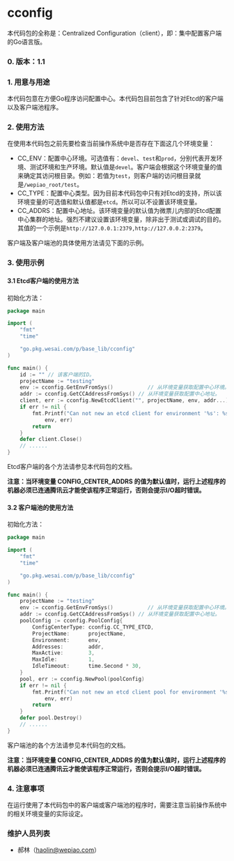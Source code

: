 cconfig
=====================
本代码包的全称是：Centralized Configuration（client），即：集中配置客户端的Go语言版。

### 0. 版本：1.1

### 1. 用意与用途
本代码包意在方便Go程序访问配置中心。本代码包目前包含了针对Etcd的客户端以及客户端池程序。

### 2. 使用方法
在使用本代码包之前先要检查当前操作系统中是否存在下面这几个环境变量：

+ CC\_ENV：配置中心环境。可选值有：`devel`、`test`和`prod`，分别代表开发环境、测试环境和生产环境。默认值是`devel`。客户端会根据这个环境变量的值来确定其访问根目录。例如：若值为`test`，则客户端的访问根目录就是`/wepiao_root/test`。 
+ CC\_TYPE：配置中心类型。因为目前本代码包中只有对Etcd的支持，所以该环境变量的可选值和默认值都是`etcd`。所以可以不设置该环境变量。
+ CC\_ADDRS：配置中心地址。该环境变量的默认值为微票儿内部的Etcd配置中心集群的地址。强烈不建议设置该环境变量，除非出于测试或调试的目的。其值的一个示例是`http://127.0.0.1:2379,http://127.0.0.2:2379`。

客户端及客户端池的具体使用方法请见下面的示例。

### 3. 使用示例
#### 3.1 Etcd客户端的使用方法
初始化方法：

```go
package main

import (
	"fmt"
	"time"

	"go.pkg.wesai.com/p/base_lib/cconfig"
)

func main() {
	id := "" // 该客户端的ID。
	projectName := "testing"
	env := cconfig.GetEnvFromSys()           // 从环境变量获取配置中心环境。
	addr := cconfig.GetCCAddressFromSys() // 从环境变量获取配置中心地址。
	client, err := cconfig.NewEtcdClient("", projectName, env, addr...)
	if err != nil {
		fmt.Printf("Can not new an etcd client for environment '%s': %s\n",
			env, err)
		return 
	}
	defer client.Close()
	// ......
}
```

Etcd客户端的各个方法请参见本代码包的文档。

**注意：当环境变量 CONFIG\_CENTER\_ADDRS 的值为默认值时，运行上述程序的机器必须已连通腾讯云才能使该程序正常运行，否则会提示I/O超时错误。**

#### 3.2 客户端池的使用方法
初始化方法：

```go
package main

import (
	"fmt"
	"time"

	"go.pkg.wesai.com/p/base_lib/cconfig"
)

func main() {
	projectName := "testing"
	env := cconfig.GetEnvFromSys()           // 从环境变量获取配置中心环境。
	addr := cconfig.GetCCAddressFromSys() // 从环境变量获取配置中心地址。
	poolConfig := cconfig.PoolConfig{
		ConfigCenterType: cconfig.CC_TYPE_ETCD,
		ProjectName:      projectName,
		Environment:      env,
		Addresses:        addr,
		MaxActive:        3,
		MaxIdle:          1,
		IdleTimeout:      time.Second * 30,
	}
	pool, err := cconfig.NewPool(poolConfig)
	if err != nil {
		fmt.Printf("Can not new an etcd client pool for environment '%s': %s\n",
			env, err)
		return
	}
	defer pool.Destroy()
	// ......
}
```

客户端池的各个方法请参见本代码包的文档。

**注意：当环境变量 CONFIG\_CENTER\_ADDRS 的值为默认值时，运行上述程序的机器必须已连通腾讯云才能使该程序正常运行，否则会提示I/O超时错误。**

### 4. 注意事项
在运行使用了本代码包中的客户端或客户端池的程序时，需要注意当前操作系统中的相关环境变量的实际设定。

### 维护人员列表
+ 郝林（haolin@wepiao.com）